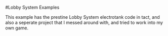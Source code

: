 #Lobby System Examples

This example has the prestine Lobby System electrotank code in tact, and also a seperate project that I messed around with, and tried to work into my own game. 
